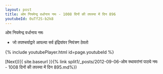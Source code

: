 ```yaml
---
layout: post
title: ओम नियमेन्द्र वर्धानाय नमः - 1008 दिनों की तपस्या में दिन 896
youtubeId: 0uTf2S-b2k8
---
```

 
 
 ओम नियमेन्द्र वर्धानाय नमः  
 
 -  जो तपश्चर्याद्वारे आपल्या सर्व इंद्रियांवर नियंत्रण ठेवतो 
 
  
 
  
 
 
 
 
 
 


{% include youtubePlayer.html id=page.youtubeId %}
 
[Next]({{ site.baseurl }}{% link  split1/_posts/2012-09-06-ओम स्थावरांनां पाठ्ये नमः - 1008 दिनों की तपस्या में दिन 895.md%})
 
